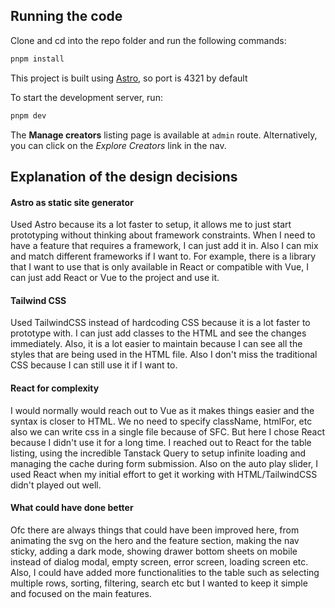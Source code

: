 ## Running the code

Clone and cd into the repo folder and run the following commands:

```bash
pnpm install
```

This project is built using [Astro](https://astro.build/), so port is 4321 by default

To start the development server, run:

```bash
pnpm dev
```

The **Manage creators** listing page is available at `admin` route. Alternatively, you can click on the _Explore Creators_ link in the nav.

## Explanation of the design decisions

#### Astro as static site generator

Used Astro because its a lot faster to setup, it allows me to just start prototyping without thinking about framework constraints. When I need to have a feature that requires a framework, I can just add it in. Also I can mix and match different frameworks if I want to. For example, there is a library that I want to use that is only available in React or compatible with Vue, I can just add React or Vue to the project and use it.

#### Tailwind CSS

Used TailwindCSS instead of hardcoding CSS because it is a lot faster to prototype with. I can just add classes to the HTML and see the changes immediately. Also, it is a lot easier to maintain because I can see all the styles that are being used in the HTML file. Also I don't miss the traditional CSS because I can still use it if I want to.

#### React for complexity

I would normally would reach out to Vue as it makes things easier and the syntax is closer to HTML. We no need to specify className, htmlFor, etc also we can write css in a single file because of SFC. But here I chose React because I didn't use it for a long time. I reached out to React for the table listing, using the incredible Tanstack Query to setup infinite loading and managing the cache during form submission. Also on the auto play slider, I used React when my initial effort to get it working with HTML/TailwindCSS didn't played out well.

#### What could have done better

Ofc there are always things that could have been improved here, from animating the svg on the hero and the feature section, making the nav sticky, adding a dark mode, showing drawer bottom sheets on mobile instead of dialog modal, empty screen, error screen, loading screen etc. Also, I could have added more functionalities to the table such as selecting multiple rows, sorting, filtering, search etc but I wanted to keep it simple and focused on the main features.
